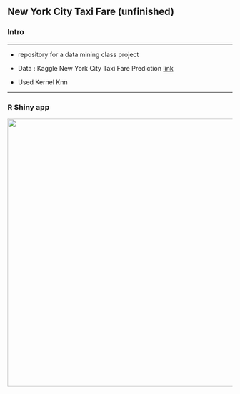 ## New York City Taxi Fare (unfinished)  




### Intro 
--------------------------
- repository for a data mining class project


- Data : Kaggle New York City Taxi Fare Prediction [link](https://www.kaggle.com/c/new-york-city-taxi-fare-prediction)


- Used Kernel Knn

--------------------------


### R Shiny app

<img width = "600" heigth = "600" src = https://user-images.githubusercontent.com/37679460/49331379-1f832280-f5df-11e8-99a4-2fcb8889db57.gif>
